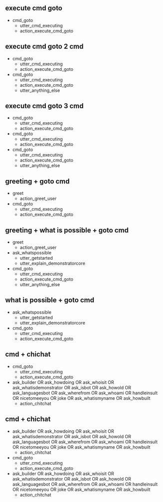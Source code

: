 ## execute cmd goto
* cmd_goto
    - utter_cmd_executing
    - action_execute_cmd_goto
    
## execute cmd goto 2 cmd
* cmd_goto
    - utter_cmd_executing
    - action_execute_cmd_goto
* cmd_goto
    - utter_cmd_executing
    - action_execute_cmd_goto
    - utter_anything_else
    
## execute cmd goto 3 cmd
* cmd_goto
    - utter_cmd_executing
    - action_execute_cmd_goto
* cmd_goto
    - utter_cmd_executing
    - action_execute_cmd_goto
* cmd_goto
    - utter_cmd_executing
    - action_execute_cmd_goto
    - utter_anything_else

## greeting + goto cmd
* greet
    - action_greet_user
* cmd_goto
    - utter_cmd_executing
    - action_execute_cmd_goto
    
## greeting + what is possible + goto cmd
* greet
    - action_greet_user   
* ask_whatspossible
    - utter_getstarted
    - utter_explain_demonstratorcore
* cmd_goto
    - utter_cmd_executing
    - action_execute_cmd_goto
    - utter_anything_else

## what is possible + goto cmd
* ask_whatspossible
    - utter_getstarted
    - utter_explain_demonstratorcore
* cmd_goto
    - utter_cmd_executing
    - action_execute_cmd_goto
    
## cmd + chichat
* cmd_goto
    - utter_cmd_executing
    - action_execute_cmd_goto
* ask_builder OR ask_howdoing OR ask_whoisit OR ask_whatisdemonstrator OR ask_isbot OR ask_howold OR ask_languagesbot OR ask_wherefrom OR ask_whoami OR handleinsult OR nicetomeeyou OR joke OR ask_whatismyname OR ask_howbuilt
    - action_chitchat
    
## cmd + chichat
* ask_builder OR ask_howdoing OR ask_whoisit OR ask_whatisdemonstrator OR ask_isbot OR ask_howold OR ask_languagesbot OR ask_wherefrom OR ask_whoami OR handleinsult OR nicetomeeyou OR joke OR ask_whatismyname OR ask_howbuilt
    - action_chitchat
* cmd_goto
    - utter_cmd_executing
    - action_execute_cmd_goto
* ask_builder OR ask_howdoing OR ask_whoisit OR ask_whatisdemonstrator OR ask_isbot OR ask_howold OR ask_languagesbot OR ask_wherefrom OR ask_whoami OR handleinsult OR nicetomeeyou OR joke OR ask_whatismyname OR ask_howbuilt
    - action_chitchat

